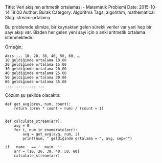 Title: Veri akışının aritmetik ortalaması - Matematik Problemi
Date: 2015-10-14 18:00
Author: Burak
Category: Algoritma
Tags: algorithm, mathematical
Slug: stream-ortalama

Bu problemde elimize, bir kaynaktan gelen sürekli veriler var yani hep bir sayı akışı var. Bizden her gelen yeni sayı için o anki aritmetik ortalama istenmektedir.

Örneğin;

```
Akış ... 10, 20, 30, 40, 50, 60, …
10 geldiğinde ortalama 10.00
20 geldiğinde ortalama 15.00
30 geldiğinde ortalama 20.00
40 geldiğinde ortalama 25.00
50 geldiğinde ortalama 30.00
60 geldiğinde ortalama 35.00
..................
```
Çözüm şu şekilde olacaktır.

```
def get_avg(prev, num, count):
    return (prev * count + num) / (count + 1)


def calculate_stream(arr):
    avg = 0
    for i, num in enumerate(arr):
        avg = get_avg(avg, num, i)
        print(num, " geldiğinde ortalama = ", avg, sep="")

if __name__ == '__main__':
    arr = [10, 20, 30, 40, 50, 60]
    calculate_stream(arr)
```
